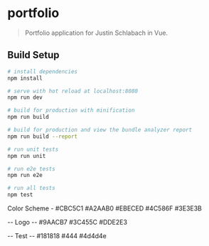 # portfolio

> Portfolio application for Justin Schlabach in Vue.

## Build Setup

``` bash
# install dependencies
npm install

# serve with hot reload at localhost:8080
npm run dev

# build for production with minification
npm run build

# build for production and view the bundle analyzer report
npm run build --report

# run unit tests
npm run unit

# run e2e tests
npm run e2e

# run all tests
npm test
```
Color Scheme - 
#CBC5C1
#A2AAB0
#EBECED
#4C586F
#3E3E3B

-- Logo --
#9AACB7
#3C455C
#DDE2E3


-- Test --
#181818
#444
#4d4d4e